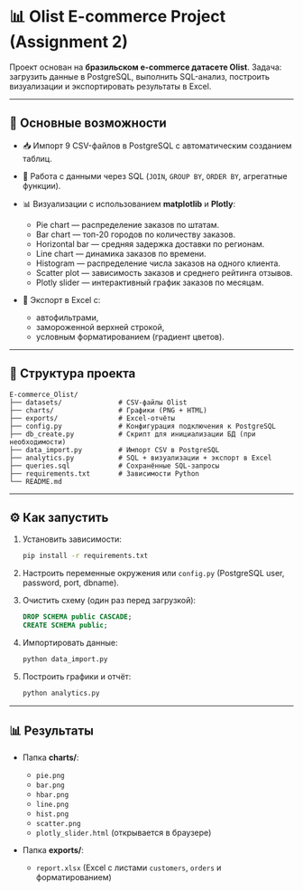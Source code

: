 # 📊 Olist E-commerce Project (Assignment 2)

Проект основан на **бразильском e-commerce датасете Olist**.
Задача: загрузить данные в PostgreSQL, выполнить SQL-анализ, построить визуализации и экспортировать результаты в Excel.

---

## 🚀 Основные возможности

- 📥 Импорт 9 CSV-файлов в PostgreSQL с автоматическим созданием таблиц.
- 🔗 Работа с данными через SQL (`JOIN`, `GROUP BY`, `ORDER BY`, агрегатные функции).
- 📊 Визуализации с использованием **matplotlib** и **Plotly**:

  - Pie chart — распределение заказов по штатам.
  - Bar chart — топ-20 городов по количеству заказов.
  - Horizontal bar — средняя задержка доставки по регионам.
  - Line chart — динамика заказов по времени.
  - Histogram — распределение числа заказов на одного клиента.
  - Scatter plot — зависимость заказов и среднего рейтинга отзывов.
  - Plotly slider — интерактивный график заказов по месяцам.

- 📑 Экспорт в Excel с:

  - автофильтрами,
  - замороженной верхней строкой,
  - условным форматированием (градиент цветов).

---

## 📂 Структура проекта

```
E-commerce_Olist/
├── datasets/              # CSV-файлы Olist
├── charts/                # Графики (PNG + HTML)
├── exports/               # Excel-отчёты
├── config.py              # Конфигурация подключения к PostgreSQL
├── db_create.py           # Скрипт для инициализации БД (при необходимости)
├── data_import.py         # Импорт CSV в PostgreSQL
├── analytics.py           # SQL + визуализации + экспорт в Excel
├── queries.sql            # Сохранённые SQL-запросы
├── requirements.txt       # Зависимости Python
└── README.md
```

---

## ⚙️ Как запустить

1. Установить зависимости:

   ```bash
   pip install -r requirements.txt
   ```

2. Настроить переменные окружения или `config.py` (PostgreSQL user, password, port, dbname).
3. Очистить схему (один раз перед загрузкой):

   ```sql
   DROP SCHEMA public CASCADE;
   CREATE SCHEMA public;
   ```

4. Импортировать данные:

   ```bash
   python data_import.py
   ```

5. Построить графики и отчёт:

   ```bash
   python analytics.py
   ```

---

## 📊 Результаты

- Папка **charts/**:

  - `pie.png`
  - `bar.png`
  - `hbar.png`
  - `line.png`
  - `hist.png`
  - `scatter.png`
  - `plotly_slider.html` (открывается в браузере)

- Папка **exports/**:

  - `report.xlsx` (Excel с листами `customers`, `orders` и форматированием)
